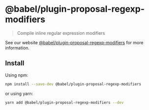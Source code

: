 # @babel/plugin-proposal-regexp-modifiers

> Compile inline regular expression modifiers

See our website [@babel/plugin-proposal-regexp-modifiers](https://babeljs.io/docs/babel-plugin-proposal-regexp-modifiers) for more information.

## Install

Using npm:

```sh
npm install --save-dev @babel/plugin-proposal-regexp-modifiers
```

or using yarn:

```sh
yarn add @babel/plugin-proposal-regexp-modifiers --dev
```
